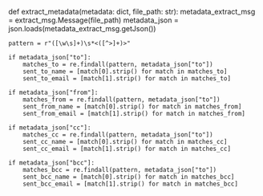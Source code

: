 def extract_metadata(metadata: dict, file_path: str):
    metadata_extract_msg = extract_msg.Message(file_path)
    metadata_json = json.loads(metadata_extract_msg.getJson())

    pattern = r"([\w\s]+)\s*<([^>]+)>"

    if metadata_json["to"]:
        matches_to = re.findall(pattern, metadata_json["to"])
        sent_to_name = [match[0].strip() for match in matches_to]
        sent_to_email = [match[1].strip() for match in matches_to]

    if metadata_json["from"]:
        matches_from = re.findall(pattern, metadata_json["to"])
        sent_from_name = [match[0].strip() for match in matches_from]
        sent_from_email = [match[1].strip() for match in matches_from]

    if metadata_json["cc"]:
        matches_cc = re.findall(pattern, metadata_json["to"])
        sent_cc_name = [match[0].strip() for match in matches_cc]
        sent_cc_email = [match[1].strip() for match in matches_cc]

    if metadata_json["bcc"]:
        matches_bcc = re.findall(pattern, metadata_json["to"])
        sent_bcc_name = [match[0].strip() for match in matches_bcc]
        sent_bcc_email = [match[1].strip() for match in matches_bcc]
